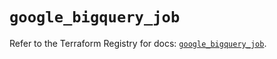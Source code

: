 # `google_bigquery_job`

Refer to the Terraform Registry for docs: [`google_bigquery_job`](https://registry.terraform.io/providers/hashicorp/google/6.10.0/docs/resources/bigquery_job).
